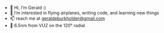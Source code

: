 - 👋 Hi, I’m Gerald :)
- 👀 I’m interested in flying airplanes, writing code, and learning new things
- 📫 reach me at geraldeburkholder@gmail.com
- 🧭 6.5nm from VUZ on the 120° radial
